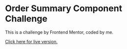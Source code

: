 # <h1>Order Summary Component Challenge</h1>
<p> This is a challenge by Frontend Mentor, coded by me.</p>


 <a href="https://ctrlaltsudo.github.io/FM_orderSummary/">Click here for live version.</a> 